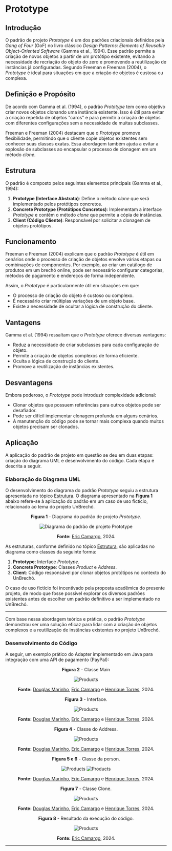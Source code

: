 # Prototype

## Introdução

O padrão de projeto *Prototype* é um dos padrões criacionais definidos pela *Gang of Four* (GoF) no livro clássico *Design Patterns: Elements of Reusable Object-Oriented Software* (Gamma et al., 1994). Esse padrão permite a criação de novos objetos a partir de um protótipo existente, evitando a necessidade de recriação do objeto do zero e promovendo a reutilização de instâncias já configuradas. Segundo Freeman e Freeman (2004), o *Prototype* é ideal para situações em que a criação de objetos é custosa ou complexa.

## Definição e Propósito

De acordo com Gamma et al. (1994), o padrão *Prototype* tem como objetivo criar novos objetos clonando uma instância existente. Isso é útil para evitar a criação repetida de objetos "caros" e para permitir a criação de objetos com diferentes configurações sem a necessidade de muitas subclasses.

Freeman e Freeman (2004) destacam que o *Prototype* promove flexibilidade, permitindo que o cliente copie objetos existentes sem conhecer suas classes exatas. Essa abordagem também ajuda a evitar a explosão de subclasses ao encapsular o processo de clonagem em um método *clone*.

## Estrutura

O padrão é composto pelos seguintes elementos principais (Gamma et al., 1994):

1. **Prototype (Interface Abstrata)**: Define o método *clone* que será implementado pelos protótipos concretos.
2. **Concrete Prototype (Protótipos Concretos)**: Implementam a interface *Prototype* e contêm o método *clone* que permite a cópia de instâncias.
3. **Client (Código Cliente)**: Responsável por solicitar a clonagem de objetos protótipos.

## Funcionamento

Freeman e Freeman (2004) explicam que o padrão *Prototype* é útil em cenários onde o processo de criação de objetos envolve várias etapas ou combinações de componentes. Por exemplo, ao criar um catálogo de produtos em um brechó online, pode ser necessário configurar categorias, métodos de pagamento e endereços de forma independente.

Assim, o *Prototype* é particularmente útil em situações em que:

- O processo de criação do objeto é custoso ou complexo.
- É necessário criar múltiplas variações de um objeto base.
- Existe a necessidade de ocultar a lógica de construção do cliente.

## Vantagens

Gamma et al. (1994) ressaltam que o *Prototype* oferece diversas vantagens:

- Reduz a necessidade de criar subclasses para cada configuração de objeto.
- Permite a criação de objetos complexos de forma eficiente.
- Oculta a lógica de construção do cliente.
- Promove a reutilização de instâncias existentes.

## Desvantagens

Embora poderoso, o *Prototype* pode introduzir complexidade adicional:

- Clonar objetos que possuem referências para outros objetos pode ser desafiador.
- Pode ser difícil implementar clonagem profunda em alguns cenários.
- A manutenção do código pode se tornar mais complexa quando muitos objetos precisam ser clonados.

## Aplicação

A aplicação do padrão de projeto em questão se deu em duas etapas: criação do diagrama UML e desenvolvimento do código. Cada etapa é descrita a seguir.

### Elaboração do Diagrama UML

O desenvolvimento do diagrama do padrão *Prototype* seguiu a estrutura apresentada no tópico [Estrutura](#estrutura). O diagrama apresentado na **Figura 1** abaixo refere-se à aplicação do padrão em um caso de uso fictício, relacionado ao tema do projeto UnBrechó.

<center>
<figcaption> 

**Figura 1** - Diagrama do padrão de projeto *Prototype*.

</figcaption>

![Diagrama do padrão de projeto Prototype](../Images/diagramaprototype.png)

<figcaption>

**Fonte:** <a href="https://github.com/ericcs10" target="_blank">Eric Camargo</a>, 2024.

</figcaption>
</center>

As estruturas, conforme definido no tópico [Estrutura](#estrutura), são aplicadas no diagrama como classes da seguinte forma:

1. **Prototype**: Interface *Prototype*.
2. **Concrete Prototype**: Classes *Product* e *Address*.
3. **Client**: Código responsável por clonar objetos protótipos no contexto do UnBrechó.

O caso de uso fictício foi incentivado pela proposta acadêmica do presente projeto, de modo que fosse possível explorar os diversos padrões existentes antes de escolher um padrão definitivo a ser implementado no UnBrechó.

---

Com base nessa abordagem teórica e prática, o padrão *Prototype* demonstrou ser uma solução eficaz para lidar com a criação de objetos complexos e a reutilização de instâncias existentes no projeto UnBrechó.

### Desenvolvimento do Código

A seguir, um exemplo prático do Adapter implementado em Java para integração com uma API de pagamento (PayPal):

<center>
<figcaption> 

**Figura 2** - Classe Main

</figcaption>

![Products](../Images/MainPrototype.png)

<figcaption>

**Fonte:** <a href="https://github.com/M4RINH0" target="_blank">Douglas Marinho</a>, 
<a href="https://github.com/Ericcs10" target="_blank">Eric Camargo</a> e 
<a href="https://github.com/henriqtorresl" target="_blank">Henrique Torres</a>, 2024.


</figcaption>
</center>

<center>
<figcaption> 

**Figura 3** - Interface.

</figcaption>

![Products](../Images/interfacePrototype.png)

<figcaption>

**Fonte:** <a href="https://github.com/M4RINH0" target="_blank">Douglas Marinho</a>, 
<a href="https://github.com/Ericcs10" target="_blank">Eric Camargo</a> e 
<a href="https://github.com/henriqtorresl" target="_blank">Henrique Torres</a>, 2024.


</figcaption>
</center>

<center>
<figcaption> 

**Figura 4** - Classe do Address.

</figcaption>

![Products](../Images/addressPrototype.png)

<figcaption>

**Fonte:** <a href="https://github.com/M4RINH0" target="_blank">Douglas Marinho</a>, 
<a href="https://github.com/Ericcs10" target="_blank">Eric Camargo</a> e 
<a href="https://github.com/henriqtorresl" target="_blank">Henrique Torres</a>, 2024.


</figcaption>
</center>

<center>
<figcaption> 

**Figura 5 e 6** - Classe da person.

</figcaption>

![Products](../Images/Person1Prototype.png)
![Products](../Images/Person2Prototype.png)

<figcaption>

**Fonte:** <a href="https://github.com/M4RINH0" target="_blank">Douglas Marinho</a>, 
<a href="https://github.com/Ericcs10" target="_blank">Eric Camargo</a> e 
<a href="https://github.com/henriqtorresl" target="_blank">Henrique Torres</a>, 2024.


</figcaption>
</center>

<center>
<figcaption> 

**Figura 7** - Classe Clone.

</figcaption>

![Products](../Images/clonePrototype.png)

<figcaption>

**Fonte:** <a href="https://github.com/M4RINH0" target="_blank">Douglas Marinho</a>, 
<a href="https://github.com/Ericcs10" target="_blank">Eric Camargo</a> e 
<a href="https://github.com/henriqtorresl" target="_blank">Henrique Torres</a>, 2024.


</figcaption>
</center>

<center>
<figcaption> 

**Figura 8** - Resultado da execução do código.

</figcaption>

![Products](../Images/saidaPrototype.png)

<figcaption>

**Fonte:** <a href="https://github.com/ericcs10" target="_blank">Eric Camargo</a>, 2024.


</figcaption>
</center>

---
